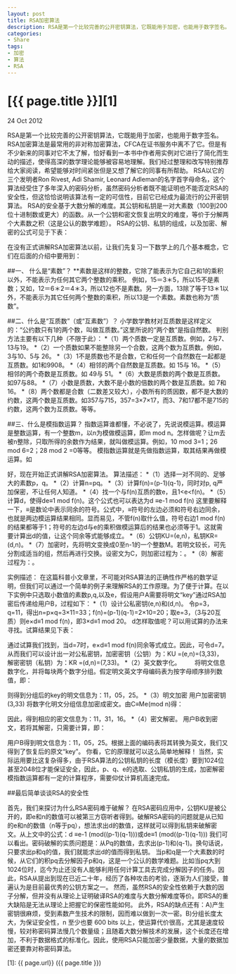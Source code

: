 ```yaml
---
layout: post
title: RSA加密算法
description: RSA是第一个比较完善的公开密钥算法，它既能用于加密，也能用于数字签名。
categories:
- Share
tags:
- 加密
- 算法
- RSA
---
```


# [{{ page.title }}][1]

24 Oct 2012

RSA是第一个比较完善的公开密钥算法，它既能用于加密，也能用于数字签名。
RSA加密算法是最常用的非对称加密算法，CFCA在证书服务中离不了它。但是有不少新来的同事对它不太了解，恰好看到一本书中作者用实例对它进行了简化而生动的描述，使得高深的数学理论能够被容易地理解。我们经过整理和改写特别推荐给大家阅读，希望能够对时间紧张但是又想了解它的同事有所帮助。
RSA以它的三个发明者Ron Rivest, Adi Shamir, Leonard Adleman的名字首字母命名，这个算法经受住了多年深入的密码分析，虽然密码分析者既不能证明也不能否定RSA的安全性，但这恰恰说明该算法有一定的可信性，目前它已经成为最流行的公开密钥算法。
RSA的安全基于大数分解的难度。其公钥和私钥是一对大素数（100到200位十进制数或更大）的函数。从一个公钥和密文恢复出明文的难度，等价于分解两个大素数之积（这是公认的数学难题）。 
RSA的公钥、私钥的组成，以及加密、解密的公式可见于下表：

在没有正式讲解RSA加密算法以前，让我们先复习一下数学上的几个基本概念，它们在后面的介绍中要用到：

##一、 什么是“素数”？
**素数是这样的整数，它除了能表示为它自己和1的乘积以外，不能表示为任何其它两个整数的乘积。
例如，15＝3＊5，所以15不是素数；又如，12＝6＊2＝4＊3，所以12也不是素数。另一方面，13除了等于13＊1以外，不能表示为其它任何两个整数的乘积，所以13是一个素数。素数也称为“质数”。

##二、什么是“互质数”（或“互素数”）？
小学数学教材对互质数是这样定义的：“公约数只有1的两个数，叫做互质数。”这里所说的“两个数”是指自然数。
判别方法主要有以下几种（不限于此）：
*（1）两个质数一定是互质数。例如，2与7、13与19。
*（2）一个质数如果不能整除另一个合数，这两个数为互质数。例如，3与10、5与 26。
*（3）1不是质数也不是合数，它和任何一个自然数在一起都是互质数。如1和9908。
*（4）相邻的两个自然数是互质数。如 15与 16。
*（5）相邻的两个奇数是互质数。如 49与 51。
*（6）大数是质数的两个数是互质数。如97与88。
*（7）小数是质数，大数不是小数的倍数的两个数是互质数。如 7和 16。
*（8）两个数都是合数（二数差又较大），小数所有的质因数，都不是大数的约数，这两个数是互质数。如357与715，357=3×7×17，而3、7和17都不是715的约数，这两个数为互质数。等等。

##三、什么是模指数运算？ 
指数运算谁都懂，不必说了，先说说模运算。模运算是整数运算，有一个整数m，以n为模做模运算，即m mod n。怎样做呢？让m去被n整除，只取所得的余数作为结果，就叫做模运算。例如，10 mod 3=1；26 mod 6=2；28 mod 2 =0等等。 
模指数运算就是先做指数运算，取其结果再做模运算。如

好，现在开始正式讲解RSA加密算法。
算法描述：
*（1）选择一对不同的、足够大的素数p，q。
*（2）计算n=pq。
*（3）计算f(n)=(p-1)(q-1)，同时对p, q严加保密，不让任何人知道。
*（4）找一个与f(n)互质的数e，且1<e<f(n)。
*（5）计算d，使得de≡1 mod f(n)。这个公式也可以表达为d ≡e-1 mod f(n)
这里要解释一下，≡是数论中表示同余的符号。公式中，≡符号的左边必须和符号右边同余，也就是两边模运算结果相同。显而易见，不管f(n)取什么值，符号右边1 mod f(n)的结果都等于1；符号的左边d与e的乘积做模运算后的结果也必须等于1。这就需要计算出d的值，让这个同余等式能够成立。
*（6）公钥KU=(e,n)，私钥KR=(d,n)。
*（7）加密时，先将明文变换成0至n-1的一个整数M。若明文较长，可先分割成适当的组，然后再进行交换。设密文为C，则加密过程为：。
*（8）解密过程为：。 

实例描述：
在这篇科普小文章里，不可能对RSA算法的正确性作严格的数学证明，但我们可以通过一个简单的例子来理解RSA的工作原理。为了便于计算。在以下实例中只选取小数值的素数p,q,以及e，假设用户A需要将明文“key”通过RSA加密后传递给用户B，过程如下：
*（1）设计公私密钥(e,n)和(d,n)。
令p=3，q=11，得出n=p×q=3×11=33；f(n)=(p-1)(q-1)=2×10=20；取e=3，（3与20互质）则e×d≡1 mod f(n)，即3×d≡1 mod 20。
d怎样取值呢？可以用试算的办法来寻找。试算结果见下表：

通过试算我们找到，当d=7时，e×d≡1 mod f(n)同余等式成立。因此，可令d=7。从而我们可以设计出一对公私密钥，加密密钥（公钥）为：KU =(e,n)=(3,33)，解密密钥（私钥）为：KR =(d,n)=(7,33)。
*（2）英文数字化。
　　将明文信息数字化，并将每块两个数字分组。假定明文英文字母编码表为按字母顺序排列数值，即：

则得到分组后的key的明文信息为：11，05，25。
*（3）明文加密 
用户加密密钥(3,33) 将数字化明文分组信息加密成密文。由C≡Me(mod n)得：

因此，得到相应的密文信息为：11，31，16。
*（4）密文解密。
用户B收到密文，若将其解密，只需要计算，即：

用户B得到明文信息为：11，05，25。根据上面的编码表将其转换为英文，我们又得到了恢复后的原文“key”。 
你看，它的原理就可以这么简单地解释！
当然，实际运用要比这复杂得多，由于RSA算法的公钥私钥的长度（模长度）要到1024位甚至2048位才能保证安全，因此，p、q、e的选取、公钥私钥的生成，加密解密模指数运算都有一定的计算程序，需要仰仗计算机高速完成。

##最后简单谈谈RSA的安全性

首先，我们来探讨为什么RSA密码难于破解？ 
在RSA密码应用中，公钥KU是被公开的，即e和n的数值可以被第三方窃听者得到。破解RSA密码的问题就是从已知的e和n的数值（n等于pq），想法求出d的数值，这样就可以得到私钥来破解密文。从上文中的公式：d ≡e-1 (mod((p-1)(q-1)))或de≡1 (mod((p-1)(q-1))) 我们可以看出。密码破解的实质问题是：从Pq的数值，去求出(p-1)和(q-1)。换句话说，只要求出p和q的值，我们就能求出d的值而得到私钥。
当p和q是一个大素数的时候，从它们的积pq去分解因子p和q，这是一个公认的数学难题。比如当pq大到1024位时，迄今为止还没有人能够利用任何计算工具去完成分解因子的任务。因此，RSA从提出到现在已近二十年，经历了各种攻击的考验，逐渐为人们接受，普遍认为是目前最优秀的公钥方案之一。
然而，虽然RSA的安全性依赖于大数的因子分解，但并没有从理论上证明破译RSA的难度与大数分解难度等价。即RSA的重大缺陷是无法从理论上把握它的保密性能如何。
此外，RSA的缺点还有：A)产生密钥很麻烦，受到素数产生技术的限制，因而难以做到一次一密。B)分组长度太大，为保证安全性，n 至少也要 600 bits 以上，使运算代价很高，尤其是速度较慢，较对称密码算法慢几个数量级；且随着大数分解技术的发展，这个长度还在增加，不利于数据格式的标准化。因此，使用RSA只能加密少量数据，大量的数据加密还要靠对称密码算法。

[1]:    {{ page.url}}  ({{ page.title }})
